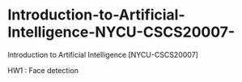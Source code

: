 # Introduction-to-Artificial-Intelligence-NYCU-CSCS20007-
Introduction to Artificial Intelligence [NYCU-CSCS20007]

HW1 : Face detection
